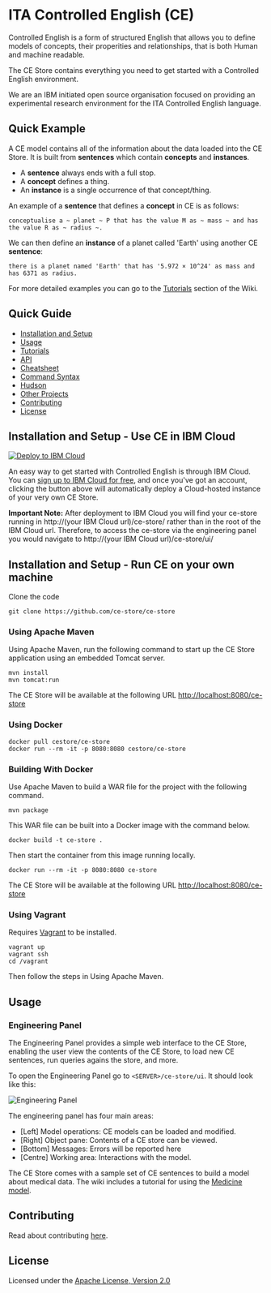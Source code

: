 # ITA Controlled English (CE)

Controlled English is a form of structured English that allows you to define models of concepts, their properities and relationships, that is both Human and machine readable.

The CE Store contains everything you need to get started with a Controlled English environment.

We are an IBM initiated open source organisation focused on providing an experimental research environment for the ITA Controlled English language.

## Quick Example

A CE model contains all of the information about the data loaded into the CE Store. It is built from **sentences** which contain **concepts** and **instances**.

- A **sentence** always ends with a full stop.
- A **concept** defines a thing.
- An **instance** is a single occurrence of that concept/thing.

An example of a **sentence** that defines a **concept** in CE is as follows:

`conceptualise a ~ planet ~ P that has the value M as ~ mass ~ and has the value R as ~ radius ~.`

We can then define an **instance** of a planet called 'Earth' using another CE **sentence**:

`there is a planet named 'Earth' that has '5.972 × 10^24' as mass and has 6371 as radius.`

For more detailed examples you can go to the [Tutorials](https://github.com/ce-store/ce-store/wiki#tutorials) section of the Wiki.


## Quick Guide

* [Installation and Setup](https://github.com/ce-store/ce-store#installation-and-setup)
* [Usage](https://github.com/ce-store/ce-store#usage)
* [Tutorials](https://github.com/ce-store/ce-store/wiki#tutorials)
* [API](https://github.com/ce-store/ce-store/wiki#api)
* [Cheatsheet](https://github.com/ce-store/ce-store/wiki#cheatsheet)
* [Command Syntax](https://github.com/ce-store/ce-store/wiki#command-syntax)
* [Hudson](https://github.com/ce-store/ce-store/wiki#hudson)
* [Other Projects](https://github.com/ce-store/ce-store/wiki#other-ce-projects)
* [Contributing](https://github.com/ce-store/ce-store#contributing)
* [License](https://github.com/ce-store/ce-store#license)

## Installation and Setup - Use CE in IBM Cloud

[![Deploy to IBM Cloud](https://bluemix.net/deploy/button.png)](https://bluemix.net/deploy?repository=https://github.com/ce-store/ce-store)

An easy way to get started with Controlled English is through IBM Cloud. You can [sign up to IBM Cloud for free](https://console.bluemix.net/), and once you've got an account, clicking the button above will automatically deploy a Cloud-hosted instance of your very own CE Store.

**Important Note:** After deployment to IBM Cloud you will find your ce-store running in http://(your IBM Cloud url)/ce-store/ rather than in the root of the IBM Cloud url.  Therefore, to access the ce-store via the engineering panel you would navigate to http://(your IBM Cloud url)/ce-store/ui/

## Installation and Setup - Run CE on your own machine

Clone the code

```
git clone https://github.com/ce-store/ce-store
```

### Using Apache Maven

Using Apache Maven, run the following command to start up the CE Store application using an embedded Tomcat server.

```
mvn install
mvn tomcat:run
```

The CE Store will be available at the following URL [http://localhost:8080/ce-store](http://localhost:8080/ce-store)

### Using Docker

```
docker pull cestore/ce-store
docker run --rm -it -p 8080:8080 cestore/ce-store
```

### Building With Docker

Use Apache Maven to build a WAR file for the project with the following command.

```
mvn package
```

This WAR file can be built into a Docker image with the command below.

```
docker build -t ce-store .
```

Then start the container from this image running locally.

```
docker run --rm -it -p 8080:8080 ce-store
```

The CE Store will be available at the following URL [http://localhost:8080/ce-store](http://localhost:8080/ce-store)


### Using Vagrant
Requires [Vagrant](https://www.vagrantup.com) to be installed.

```
vagrant up
vagrant ssh
cd /vagrant
```

Then follow the steps in Using Apache Maven.


## Usage

### Engineering Panel

The Engineering Panel provides a simple web interface to the CE Store, enabling the user view the contents of the CE Store, to load new CE sentences, run queries agains the store, and more.

To open the Engineering Panel go to `<SERVER>/ce-store/ui`. It should look like this:

![Engineering Panel](http://ce-store.github.io/i/ui.png)

The engineering panel has four main areas:

  * [Left] Model operations: CE models can be loaded and modified.
  * [Right] Object pane: Contents of a CE store can be viewed.
  * [Bottom] Messages: Errors will be reported here
  * [Centre] Working area: Interactions with the model.

The CE Store comes with a sample set of CE sentences to build a model about medical data. The wiki includes a tutorial for using the [Medicine model](https://github.com/ce-store/ce-store/wiki/Introducing-the-Medicine-Model).

## Contributing

Read about contributing [here](https://github.com/ce-store/ce-store/blob/master/CONTRIBUTE.md).

## License

Licensed under the [Apache License, Version 2.0](https://github.com/ce-store/ce-store/blob/master/LICENSE.md)
